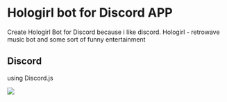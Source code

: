 # Hologirl bot for Discord APP

Create Hologirl Bot for Discord because i like discord. Hologirl - retrowave music bot and some sort of funny entertainment

## Discord
using Discord.js

[![](https://pp.userapi.com/c846121/v846121570/4d38c/SbjYs_R5gmQ.jpg)]()


